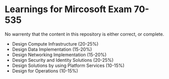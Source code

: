# Learnings for Mircosoft Exam 70-535

No warrenty that the content in this repository is either correct, or complete.

* Design Compute Infrastructure (20-25%)
* Design Data Implementation (15-20%)
* Design Networking Implementation (15-20%)
* Design Security and Identity Solutions (20-25%)
* Design Solutions by using Platform Services (10-15%)
* Design for Operations (10-15%)
